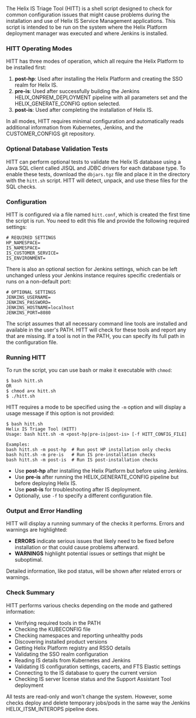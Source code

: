 The Helix IS Triage Tool (HITT) is a shell script designed to check for common configuration issues that might cause problems during the installation and use of Helix IS Service Management applications. This script is intended to be run on the system where the Helix Platform deployment manager was executed and where Jenkins is installed.

### HITT Operating Modes
HITT has three modes of operation, which all require the Helix Platform to be installed first:

1. **post-hp**: Used after installing the Helix Platform and creating the SSO realm for Helix IS.
2. **pre-is**: Used after successfully building the Jenkins HELIX_ONPREM_DEPLOYMENT pipeline with all parameters set and the HELIX_GENERATE_CONFIG option selected.
3. **post-is**: Used after completing the installation of Helix IS.

In all modes, HITT requires minimal configuration and automatically reads additional information from Kubernetes, Jenkins, and the CUSTOMER_CONFIGS git repository.

### Optional Database Validation Tests
HITT can perform optional tests to validate the Helix IS database using a Java SQL client called JISQL and JDBC drivers for each database type. To enable these tests, download the `dbjars.tgz` file and place it in the directory with the `hitt.sh` script. HITT will detect, unpack, and use these files for the SQL checks.

### Configuration
HITT is configured via a file named `hitt.conf`, which is created the first time the script is run. You need to edit this file and provide the following required settings:

```shell
# REQUIRED SETTINGS
HP_NAMESPACE=
IS_NAMESPACE=
IS_CUSTOMER_SERVICE=
IS_ENVIRONMENT=
```

There is also an optional section for Jenkins settings, which can be left unchanged unless your Jenkins instance requires specific credentials or runs on a non-default port:

```shell
# OPTIONAL SETTINGS
JENKINS_USERNAME=
JENKINS_PASSWORD=
JENKINS_HOSTNAME=localhost
JENKINS_PORT=8080
```

The script assumes that all necessary command line tools are installed and available in the user's PATH. HITT will check for these tools and report any that are missing. If a tool is not in the PATH, you can specify its full path in the configuration file.

### Running HITT
To run the script, you can use bash or make it executable with `chmod`:

```shell
$ bash hitt.sh
OR
$ chmod a+x hitt.sh
$ ./hitt.sh
```

HITT requires a mode to be specified using the `-m` option and will display a usage message if this option is not provided:

```shell
$ bash hitt.sh
Helix IS Triage Tool (HITT)
Usage: bash hitt.sh -m <post-hp|pre-is|post-is> [-f HITT_CONFIG_FILE]

Examples:
bash hitt.sh -m post-hp  # Run post HP installation only checks
bash hitt.sh -m pre-is   # Run IS pre-installation checks
bash hitt.sh -m post-is  # Run IS post-installation checks
```

- Use **post-hp** after installing the Helix Platform but before using Jenkins.
- Use **pre-is** after running the HELIX_GENERATE_CONFIG pipeline but before deploying Helix IS.
- Use **post-is** for troubleshooting after IS deployment.
- Optionally, use `-f` to specify a different configuration file.

### Output and Error Handling
HITT will display a running summary of the checks it performs. Errors and warnings are highlighted:

- **ERRORS** indicate serious issues that likely need to be fixed before installation or that could cause problems afterward.
- **WARNINGS** highlight potential issues or settings that might be suboptimal.

Detailed information, like pod status, will be shown after related errors or warnings.

### Check Summary
HITT performs various checks depending on the mode and gathered information:

- Verifying required tools in the PATH
- Checking the KUBECONFIG file
- Checking namespaces and reporting unhealthy pods
- Discovering installed product versions
- Getting Helix Platform registry and RSSO details
- Validating the SSO realm configuration
- Reading IS details from Kubernetes and Jenkins
- Validating IS configuration settings, cacerts, and FTS Elastic settings
- Connecting to the IS database to query the current version
- Checking IS server license status and the Support Assistant Tool deployment

All tests are read-only and won't change the system. However, some checks deploy and delete temporary jobs/pods in the same way the Jenkins HELIX_ITSM_INTEROPS pipeline does.
